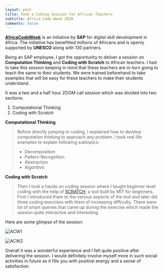 ```yaml
---
layout: post
title: Took a Coding Session for African Teachers
subtitle: Africa Code Week 2020
comments: false
---
```

[**AfricaCodeWeek**](https://africacodeweek.org/) is an initiative by **SAP** for digital skill development in Africa. The initiative has benefitted millions of Africans and is openly supported by **UNESCO** along with 130 partners.

Being an SAP employee, I got the opportunity to deliver a session on **Computation Thinking** and **Coding with Scratch** to African teachers. I had to take this session keeping in mind that these teachers are in-turn going to teach the same to their students. We were trained beforehand to take examples that will be easy for these teachers to make their students understand. 

It was a two and a half hour ZOOM call session which was divided into two sections:
1. Computational Thinking
2. Coding with Scratch

**Computational Thinking**
>Before directly jumping to coding, I explained how to develop computation thinking to approach any problem. I took real life examples to explain following subtopics:
>- Decomposition
>- Pattern Recognition
>- Abstraction
>- Algorithm

**Coding with Scratch**
>Then I took a hands on coding session where I taught beginner level coding with the help of [SCRATCH](https://scratch.mit.edu), a tool built by MIT for beginners. First I introduced them to the various aspects of the tool and later did three coding exercises with them of increasing difficulty. There were lot of smart queries that came up during the exercise which made the session quite interactive and interesting.


Here are some glimpse of the session:

![ACW1](https://pratikgawali.github.io/img/ACW1.PNG)

![ACW2](https://pratikgawali.github.io/img/ACW2.PNG)

Overall it was a wonderful experience and I felt quite positive after delivering the session. I would definitely involve myself more in such social activities in future as it fills you with positive energy and a sense of satisfaction. 
